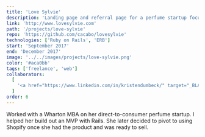 ```yaml
---
title: 'Love Sylvie'
description: 'Landing page and referral page for a perfume startup focused on building a unique D2C online brand.'
link: 'http://www.lovesylvie.com'
path: '/projects/love-sylvie'
repo: 'https://github.com/cacabo/lovesylvie'
technologies: ['Ruby on Rails', 'ERB']
start: 'September 2017'
end: 'December 2017'
image: '../../images/projects/love-sylvie.png'
color: '#aca0bb'
tags: ['freelance', 'web']
collaborators:
  [
    '<a href="https://www.linkedin.com/in/kristendumbeck/" target="_BLANK">Kristen Dumbeck</a>',
  ]
order: 6
---
```


Worked with a Wharton MBA on her direct-to-consumer perfume startup. I helped her build out an MVP with Rails. She later decided to pivot to using Shopify once she had the product and was ready to sell.
